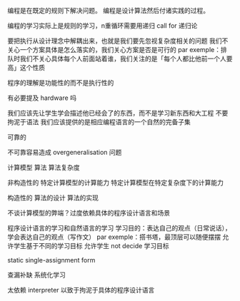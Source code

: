 编程是在既定的规则下解决问题。
编程是设计算法然后付诸实践的过程。



编程的学习实际上是规则的学习，n重循环需要用递归 call for 递归论

要把执行从设计理念中解耦出来，也就是我们要先忽视复杂度相关的问题
我们不关心一个方案具体是怎么落实的，我们关心方案是否是可行的
par exemple：排队时我们不关心具体每个人前面站着谁，我们关注的是「每个人都比他前一个人要高」这个性质

程序的理解是功能性的而不是执行性的

有必要提及 hardware 吗

我们应该先让学生学会描述他已经会了的东西，而不是学习新东西和大工程
不要拘泥于语法
我们应该提供的是相应编程语言的一个自然的完备子集

可靠的

不可靠容易造成 overgeneralisation 问题

计算模型 算法 算法复杂度

非构造性的
特定计算模型的计算能力
特定计算模型在特定复杂度下的计算能力

构造性的
算法的设计
算法的实现

不谈计算模型的弊端？过度依赖具体的程序设计语言和场景

程序设计语言的学习和自然语言的学习
学习目的：表达自己的观点（日常说话），学会表达自己的观点（写作文）
par exemple：搭书塔，最顶层可以随便摆摆
允许学生基于不同的学习目标
允许学生 not decide 学习目标

static single-assignment form

查漏补缺
系统化学习

太依赖 interpreter 以致于拘泥于具体的程序设计语言